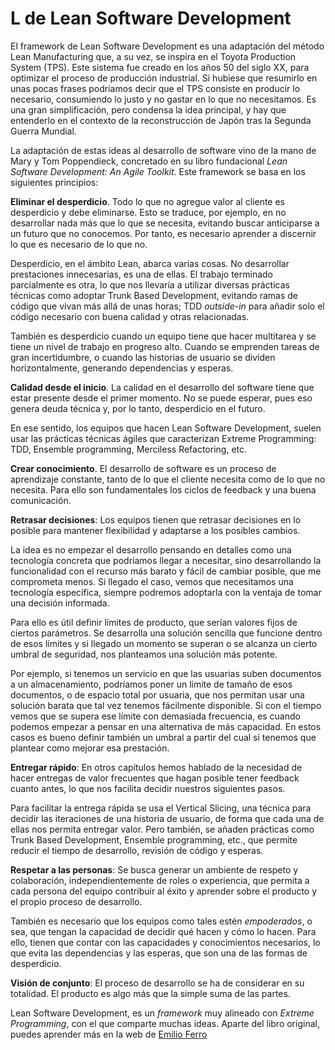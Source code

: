 # L de Lean Software Development

El framework de Lean Software Development es una adaptación del método Lean Manufacturing que, a su vez, se inspira en el Toyota Production System (TPS). Este sistema fue creado en los años 50 del siglo XX, para optimizar el proceso de producción industrial. Si hubiese que resumirlo en unas pocas frases podríamos decir que el TPS consiste en producir lo necesario, consumiendo lo justo y no gastar en lo que no necesitamos. Es una gran simplificación, pero condensa la idea principal, y hay que entenderlo en el contexto de la reconstrucción de Japón tras la Segunda Guerra Mundial.

La adaptación de estas ideas al desarrollo de software vino de la mano de Mary y Tom Poppendieck, concretado en su libro fundacional _Lean Software Development: An Agile Toolkit_. Este framework se basa en los siguientes principios:

**Eliminar el desperdicio**. Todo lo que no agregue valor al cliente es desperdicio y debe eliminarse. Esto se traduce, por ejemplo, en no desarrollar nada más que lo que se necesita, evitando buscar anticiparse a un futuro que no conocemos. Por tanto, es necesario aprender a discernir lo que es necesario de lo que no.

Desperdicio, en el ámbito Lean, abarca varias cosas. No desarrollar prestaciones innecesarias, es una de ellas. El trabajo terminado parcialmente es otra, lo que nos llevaría a utilizar diversas prácticas técnicas como adoptar Trunk Based Development, evitando ramas de código que vivan más allá de unas horas; TDD _outside-in_ para añadir solo el código necesario con buena calidad y otras relacionadas.

También es desperdicio cuando un equipo tiene que hacer multitarea y se tiene un nivel de trabajo en progreso alto. Cuando se emprenden tareas de gran incertidumbre, o cuando las historias de usuario se dividen horizontalmente, generando dependencias y esperas.

**Calidad desde el inicio**. La calidad en el desarrollo del software tiene que estar presente desde el primer momento. No se puede esperar, pues eso genera deuda técnica y, por lo tanto, desperdicio en el futuro.

En ese sentido, los equipos que hacen Lean Software Development, suelen usar las prácticas técnicas ágiles que caracterizan Extreme Programming: TDD, Ensemble programming, Merciless Refactoring, etc.

**Crear conocimiento**. El desarrollo de software es un proceso de aprendizaje constante, tanto de lo que el cliente necesita como de lo que no necesita. Para ello son fundamentales los ciclos de feedback y una buena comunicación.

**Retrasar decisiones**: Los equipos tienen que retrasar decisiones en lo posible para mantener flexibilidad y adaptarse a los posibles cambios. 

La idea es no empezar el desarrollo pensando en detalles como una tecnología concreta que podríamos llegar a necesitar, sino desarrollando la funcionalidad con el recurso más barato y fácil de cambiar posible, que me comprometa menos. Si llegado el caso, vemos que necesitamos una tecnología específica, siempre podremos adoptarla con la ventaja de tomar una decisión informada.

Para ello es útil definir límites de producto, que serían valores fijos de ciertos parámetros. Se desarrolla una solución sencilla que funcione dentro de esos límites y si llegado un momento se superan o se alcanza un cierto umbral de seguridad, nos planteamos una solución más potente.

Por ejemplo, si tenemos un servicio en que las usuarias suben documentos a un almacenamiento, podríamos poner un límite de tamaño de esos documentos, o de espacio total por usuaria, que nos permitan usar una solución barata que tal vez tenemos fácilmente disponible. Si con el tiempo vemos que se supera ese límite con demasiada frecuencia, es cuando podemos empezar a pensar en una alternativa de más capacidad. En estos casos es bueno definir también un umbral a partir del cual sí tenemos que plantear como mejorar esa prestación.

**Entregar rápido**: En otros capítulos hemos hablado de la necesidad de hacer entregas de valor frecuentes que hagan posible tener feedback cuanto antes, lo que nos facilita decidir nuestros siguientes pasos.

Para facilitar la entrega rápida se usa el Vertical Slicing, una técnica para decidir las iteraciones de una historia de usuario, de forma que cada una de ellas nos permita entregar valor. Pero también, se añaden prácticas como Trunk Based Development, Ensemble programming, etc., que permite reducir el tiempo de desarrollo, revisión de código y esperas.

**Respetar a las personas**: Se busca generar un ambiente de respeto y colaboración, independientemente de roles o experiencia, que permita a cada persona del equipo contribuir al éxito y aprender sobre el producto y el propio proceso de desarrollo.

También es necesario que los equipos como tales estén _empoderados_, o sea, que tengan la capacidad de decidir qué hacen y cómo lo hacen. Para ello, tienen que contar con las capacidades y conocimientos necesarios, lo que evita las dependencias y las esperas, que son una de las formas de desperdicio. 

**Visión de conjunto**: El proceso de desarrollo se ha de considerar en su totalidad. El producto es algo más que la simple suma de las partes.

Lean Software Development, es un _framework_ muy alineado con _Extreme Programming_, con el que comparte muchas ideas. Aparte del libro original, puedes aprender más en la web de [Emilio Ferro](https://www.eferro.net/)
